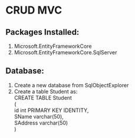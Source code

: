 # CRUD MVC
## Packages Installed:
1. Microsoft.EntityFrameworkCore
2. Microsoft.EntityFrameworkCore.SqlServer

## Database:
1. Create a new database from SqlObjectExplorer
2. Create a table Student as: <br />
  CREATE TABLE Student<br />
  (<br />
    id int PRIMARY KEY IDENTITY,<br />
    SName varchar(50),<br />
    SAddress varchar(50)<br />
  )
  
